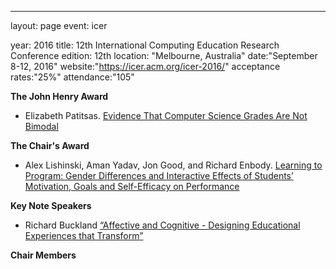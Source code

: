 ---
layout: page
event: icer

year: 2016
title: 12th International Computing Education Research Conference
edition: 12th
location: "Melbourne, Australia"
date:"September 8-12, 2016"
website:"https://icer.acm.org/icer-2016/"
acceptance rates:"25%"
attendance:"105"

**The John Henry Award**

-  Elizabeth Patitsas. [Evidence That Computer Science Grades Are Not Bimodal](https://dl.acm.org/doi/10.1145/2960310.2960312)

**The Chair's Award**

- Alex Lishinski, Aman Yadav, Jon Good, and Richard Enbody. [Learning to Program: Gender Differences and Interactive Effects of Students’ Motivation, Goals and Self-Efficacy on Performance](https://dl.acm.org/doi/10.1145/2960310.2960329)

**Key Note Speakers**

- Richard Buckland 
[“Affective and Cognitive - Designing Educational Experiences that Transform”](https://dl.acm.org/doi/abs/10.1145/2960310.2960311)

**Chair Members**


